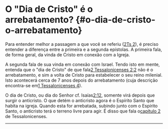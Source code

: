 # O &quot;Dia de Cristo&quot; é o arrebatamento? {#o-dia-de-cristo-o-arrebatamento}

Para entender melhor a passagem a que você se referiu ([2Ts 2](http://bibliaonline.com.br/acf/2ts/2)), é preciso entender a diferença entre a primeira e a segunda epístolas. A primeira fala, de forma geral, da vinda de Cristo em conexão com a Igreja.

A segunda fala de sua vinda em conexão com Israel. Tendo isto em mente, entenda que o &quot;dia de Cristo&quot; de que fala[2 Tessalonicenses 2:2](http://bibliaonline.com.br/acf/2ts/2/2) não é o arrebatamento, e sim a volta de Cristo para estabelecer o seu reino milenial. Isto acontecerá cerca de 7 anos depois do arrebatamento (cuja descrição encontra-se em[1 Tessalonicenses 4](http://bibliaonline.com.br/acf/1ts/4)).

O dia de Cristo, ou dia do Senhor cf. Isaías[2:12](http://bibliaonline.com.br/acf/is/2/12), somente virá depois que surgir o anticristo. O que detém o anticristo agora é o Espírito Santo que habita na igreja. Quando esta for arrebatada, subindo junto com o Espírito Santo, o anticristo terá o terreno livre para agir. É disso que fala o[capítulo 2](http://bibliaonline.com.br/acf/2ts/2) de Tessalonicenses.

*****